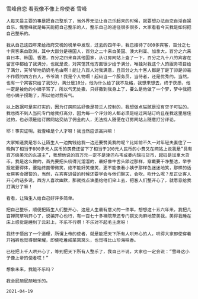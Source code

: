 雪峰自恋 看我像不像上帝使者
雪峰

    人每天最主要的事是把自己整乐了，当外界无法让自己乐起来的时候，就要想办法自恋自淫自娱自乐，俺雪峰就是每天能把自己整乐的人，整乐自己的途径很多很多，大家看看今天我是如何把自己整乐的。

    我从自己这四年来给政府交税的税单中发现，过去的四年中，我已接待了800多宾客，百分之七十宾客来自欧洲，其中大部分是德国人，百分之二十来自美国、澳大利亚、加拿大，百分之六来自日本、韩国、香港，百分之四来自其他国家，从订房网站上查了一下，百分之九十八的宾客在留言中都给了我满分，也就是说，对宾馆其他方面很少给予满分，唯独对我这个人的服务项目给了满分，天爷爷地奶奶毛毛虫啊！能让八百人对我满意，且百分之九十客人都是丁是丁卯是卯毫不作假的西方白人，爷爷滴！我是个人物啊！起码当一个服务员，当侍者，还是优秀的。当然，也有一个宾客只给了我5分，满分是10分，他为什么给了我不及格，我想来想去，终于获悉，他一定是被他的小姨子骂了，所以气无处撒，只好撒到我身上了，要么是他做了一个梦，梦中我把他小姨子拐跑了，所以他对我有气。

    以上数据可是实打实的，因为订房网站好像是荷兰人控制的，我想做点猫腻是没有空子可钻的，我也找不到人当托专门给我打高分，因为每一个评分的人都必须是经过网站订约且在我这里居住过的，也必须是给订房网站交纳了佣金的人，无法找人随便在订房网站上随意打分评论。

    耶！事实证明，我雪峰是个人才呀！我当然应该高兴嘛！

    大家知道我是怎么让陌生人一边掏钱给我一边还要赞美我的呢？比如前不久一对年轻夫妻住了一晚掏了相当于800多元人民币的房费还留下了相当于100元人民币的小费又在网站上说我是“具有百万级美元的东道主”，我想他说的百万元一定不是津巴布韦或委内瑞拉货币，起码是加拿大货币。我是这么做的，首先要把头梳得光溜溜的，最好像牛舌头舔过那样，穿戴要干净整洁，举手投足要得体，要始终面带微笑，绝不能奸笑傻笑，更不能像看小姨子那样色迷迷地笑，那样的话女房客会报警的，当然，在宾客进餐的时候还要学会与他们聊天，会吹，吹什么呢？反正让客人开心的话多说，西方人喜欢幽默，那就找点油墨给他们染上去，把客人们整开心了，就愿意给我打满分了嘛！

    看看，让陌生人给自己好评多简单。

    把自己整乐，顺便把陌生人们整开心，这是人生最有意义的一件事。想想这十五六年来，我把几百禅院草哄开心了，说骗开心也行，有一百七十多禅院草还专门撰文肉麻地赞美我，美得我睡在床上感觉是睡到了云彩上，不乐不行啊！不乐对不起毛主席呀！

    我终于悟出了一个道理，所谓上帝的使者，就是能把天下所有人哄开心的人，哄得大家即使穿着开裆裤也觉得很荣耀，即使吃着咸菜窝窝头，也觉得比山珍海味香。

    已经把上千人哄开心了，等到把天下所有人整乐了，我自己不说，大家也一定会说：“雪峰这小子像上帝的使者哎！”

    想象未来，我能不乐吗？

    我会屁颠屁颠地乐的。

    2021-04-19




